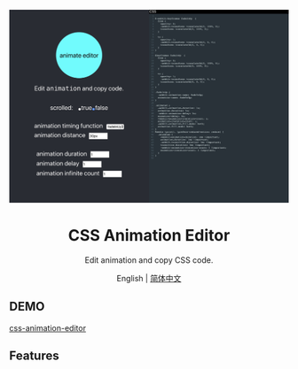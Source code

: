 ![1.png](/public/1.jpg)
<h1 align="center">CSS Animation Editor</h1>

<div align="center">
  
Edit animation and copy CSS code.

</div>

<div align="center">English | <a href="./README-zh_CN.md">简体中文</a></div>

## DEMO
[css-animation-editor](https://xquotes.github.io/css-animation-editor/)

## Features
